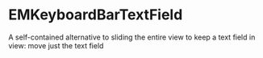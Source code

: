 EMKeyboardBarTextField
======================

A self-contained alternative to sliding the entire view to keep a text field in view: move just the text field